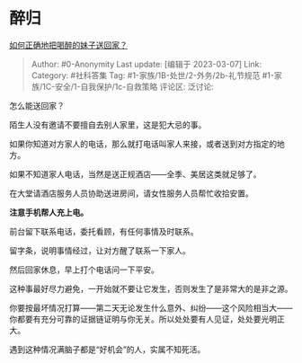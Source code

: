 # 醉归
[如何正确地把喝醉的妹子送回家？](https://www.zhihu.com/question/29520856/answer/2924644083)

> Author: #0-Anonymity
> Last update: [编辑于 2023-03-07]
> Link:
> Category: #社科答集
> Tag: #1-家族/1B-处世/2-外务/2b-礼节规范 #1-家族/1C-安全/1-自我保护/1c-自救策略
> 评论区:
> 泛讨论:

怎么能送回家？

陌生人没有邀请不要擅自去别人家里，这是犯大忌的事。

如果你知道对方家人的电话，那么就打电话叫家人来接，或者送到对方指定的地方。

如果不知道家人电话，当然是送正规酒店——全季、美居这类就足够了。

在大堂请酒店服务人员协助送进房间，请女性服务人员帮忙收拾安置。

**注意手机帮人充上电。**

前台留下联系电话，委托看顾，有任何事情及时联系。

留字条，说明事情经过，让对方醒了联系一下家人。

然后回家休息，早上打个电话问一下平安。

这种事最好尽力避免，一开始就不要让它发生，否则发生了是非常大的是非之源。

你要按最坏情况打算——第二天无论发生什么意外、纠纷——这个风险相当大——你都要有充分可靠的证据链证明与你无关。所以处处要有人见证，处处要光明正大。

遇到这种情况满脑子都是“好机会”的人，实属不知死活。
